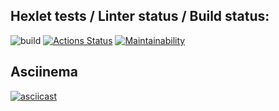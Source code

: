 ## Hexlet tests / Linter status / Build status:
![build](https://github.com/IvanVyargizov/java-project-lvl1/workflows/build/badge.svg)
[![Actions Status](https://github.com/IvanVyargizov/java-project-lvl1/workflows/hexlet-check/badge.svg)](https://github.com/IvanVyargizov/java-project-lvl1/actions)
[![Maintainability](https://api.codeclimate.com/v1/badges/fc5bbdf3231abce4d8a6/maintainability)](https://codeclimate.com/github/IvanVyargizov/java-project-lvl1/maintainability)
## Asciinema
[![asciicast](https://asciinema.org/a/ur0smpS7IJjupgn97LmcjlDTf.svg)](https://asciinema.org/a/ur0smpS7IJjupgn97LmcjlDTf)
